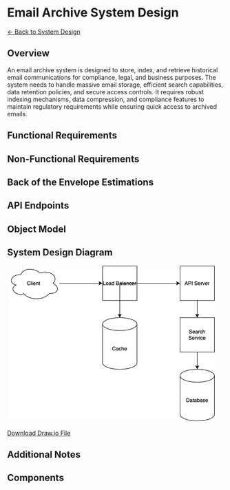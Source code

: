# Email Archive System Design

[← Back to System Design](../system-design.md)

## Overview

An email archive system is designed to store, index, and retrieve historical email communications for compliance, legal, and business purposes. The system needs to handle massive email storage, efficient search capabilities, data retention policies, and secure access controls. It requires robust indexing mechanisms, data compression, and compliance features to maintain regulatory requirements while ensuring quick access to archived emails.

## Functional Requirements

## Non-Functional Requirements

## Back of the Envelope Estimations

## API Endpoints

## Object Model

## System Design Diagram

![Email Archive System Design](email-archive.png)

[Download Draw.io File](email-archive.drawio)

## Additional Notes

## Components
